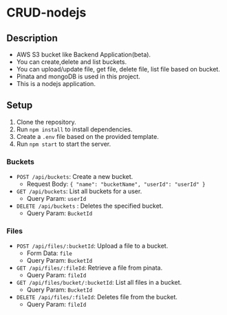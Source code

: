 # CRUD-nodejs

## Description

- AWS S3 bucket like Backend Application(beta).
- You can create,delete and list buckets.
- You can upload/update file, get file, delete file, list file based on bucket.
- Pinata and mongoDB is used in this project.
- This is a nodejs application. 

## Setup

1. Clone the repository.
2. Run `npm install` to install dependencies.
3. Create a `.env` file based on the provided template.
4. Run `npm start` to start the server.

### Buckets
- `POST /api/buckets`: Create a new bucket.
  - Request Body: `{ "name": "bucketName", "userId": "userId" }`
- `GET /api/buckets`: List all buckets for a user.
  - Query Param: `userId`
- `DELETE /api/buckets` : Deletes the specified bucket.
  - Query Param: `BucketId`

### Files
- `POST /api/files/:bucketId`: Upload a file to a bucket.
  - Form Data: `file`
  - Query Param: `BucketId`
- `GET /api/files/:fileId`: Retrieve a file from pinata.
  - Query Param: `fileId`
- `GET /api/files/bucket/:bucketId`: List all files in a bucket.
  - Query Param: `BucketId`
- `DELETE /api/files/:fileId`: Deletes file from the bucket.
  - Query Param: `fileId`

